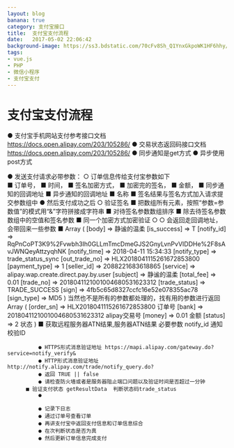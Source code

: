 ```yaml
---
layout: blog
banana: true
category: 支付宝接口
title:  支付宝支付流程
date:   2017-05-02 22:06:42
background-image: https://ss3.bdstatic.com/70cFv8Sh_Q1YnxGkpoWK1HF6hhy/it/u=2529520907,1336124110&fm=27&gp=0.jpg
tags:
- vue.js
- PHP
- 微信小程序
- 支付宝支付
---
```


# 支付宝支付流程

  ● 支付宝手机网站支付参考接口文档  https://docs.open.alipay.com/203/105286/
  ● 交易状态返回码接口文档  https://docs.open.alipay.com/203/105286/
  ● 同步通知是get方式
  ● 异步使用post方式

  ● 发送支付请求必带参数：
      ○ 订单信息传给支付宝参数如下  
          ■ 订单号，
          ■ 时间，
          ■ 签名加密方式，
          ■ 加密完的签名，
          ■ 金额，
          ■ 同步通知的回调地址
          ■ 异步通知的回调地址
          ■ 名称
          ■ 签名结果与签名方式加入请求提交参数组中
  ● 然后支付成功之后
      ○ 验证签名
          ■ 把数组所有元素，按照“参数=参数值”的模式用“&”字符拼接成字符串
          ■ 对待签名参数数组排序
          ■ 除去待签名参数数组中的空值和签名参数
          ■ 同一个加密方式加密验证
      ○ 
      ○ 会返回走回调地址，会带回来一些参数
          ■ Array
               (
				    [body] => 静谧的温柔
				    [is_success] => T
				    [notify_id] => RqPnCoPT3K9%2Fvwbh3Ih0GLLmTmcDmeGJS2GnyLvnPvVIDDHe%2F8sAvJWNQeyAttzyqhNK
				    [notify_time] => 2018-04-11 15:34:33
				    [notify_type] => trade_status_sync
				    [out_trade_no] => HLX2018041115261672853800
				    [payment_type] => 1
				    [seller_id] => 2088221683618865
				    [service] => alipay.wap.create.direct.pay.by.user
				    [subject] => 静谧的温柔
				    [total_fee] => 0.01
				    [trade_no] => 2018041121001004680531623312
				    [trade_status] => TRADE_SUCCESS
				    [sign] => 4fb5c65d8327ccfc16e52e078355ac78
				    [sign_type] => MD5
				)
				当然也不是所有的参数都处理的，找有用的参数进行返回
				Array
				(
				    [order_sn] => HLX2018041115261672853800  订单号
				    [bank] => 2018041121001004680531623312	alipay交易号
				    [money] => 0.01  金额
				    [status] => 2  状态
				)
          ■ 获取远程服务器ATN结果,服务器ATN结果  必要参数 notify_id 通知校验ID

              ● HTTPS形式消息验证地址 https://mapi.alipay.com/gateway.do?service=notify_verify&
              ● HTTP形式消息验证地址 http://notify.alipay.com/trade/notify_query.do?
              ● 返回 TRUE || false 
              ● 请检查防火墙或者是服务器阻止端口问题以及验证时间是否超过一分钟
          ■ 验证支付状态 getResultData  判断状态码trade_status
              ● 	

              ● 记录下日志
              ● 通过订单号查看订单
              ● 再讲支付宝中返回支付信息和订单信息综合
              ● 在次判断状态是否为真
              ● 然后更新订单信息完成支付